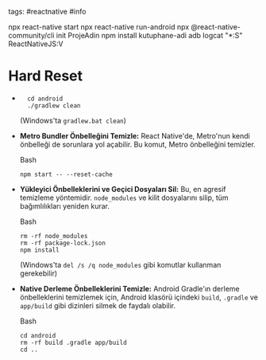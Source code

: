 tags: #reactnative #info 

npx react-native start
npx react-native run-android
npx @react-native-community/cli init ProjeAdin
npm install kutuphane-adi
adb logcat "*:S" ReactNativeJS:V


# Hard Reset
- ```
    cd android
    ./gradlew clean
    ```
    
    (Windows'ta `gradlew.bat clean`)
    
- **Metro Bundler Önbelleğini Temizle:** React Native'de, Metro'nun kendi önbelleği de sorunlara yol açabilir. Bu komut, Metro önbelleğini temizler.
    
    Bash
    
    ```
    npm start -- --reset-cache
    ```
    
- **Yükleyici Önbelleklerini ve Geçici Dosyaları Sil:** Bu, en agresif temizleme yöntemidir. `node_modules` ve kilit dosyalarını silip, tüm bağımlılıkları yeniden kurar.
    
    Bash
    
    ```
    rm -rf node_modules
    rm -rf package-lock.json
    npm install
    ```
    
    (Windows'ta `del /s /q node_modules` gibi komutlar kullanman gerekebilir)
    
- **Native Derleme Önbelleklerini Temizle:** Android Gradle'ın derleme önbelleklerini temizlemek için, Android klasörü içindeki `build`, `.gradle` ve `app/build` gibi dizinleri silmek de faydalı olabilir.
    
    Bash
    
    ```
    cd android
    rm -rf build .gradle app/build
    cd ..
    ```

